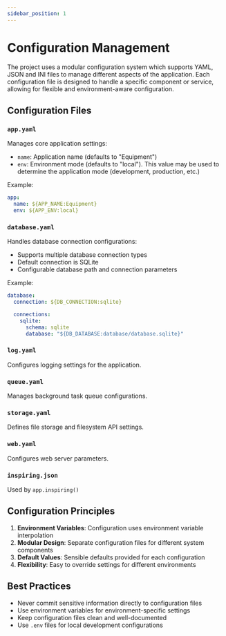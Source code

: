 ```yaml
---
sidebar_position: 1
---
```


# Configuration Management

The project uses a modular configuration system which supports YAML, JSON and INI files to manage different aspects of the application. Each configuration file is designed to handle a specific component or service, allowing for flexible and environment-aware configuration.

## Configuration Files

### `app.yaml`
Manages core application settings:
- `name`: Application name (defaults to "Equipment")
- `env`: Environment mode (defaults to "local"). This value may be used to determine the application mode (development, production, etc.)

Example:
```yaml
app:
  name: ${APP_NAME:Equipment}
  env: ${APP_ENV:local}
```

### `database.yaml`
Handles database connection configurations:
- Supports multiple database connection types
- Default connection is SQLite
- Configurable database path and connection parameters

Example:
```yaml
database:
  connection: ${DB_CONNECTION:sqlite}

  connections:
    sqlite:
      schema: sqlite
      database: "${DB_DATABASE:database/database.sqlite}"
```

### `log.yaml`
Configures logging settings for the application.

### `queue.yaml`
Manages background task queue configurations.

### `storage.yaml`
Defines file storage and filesystem API settings.

### `web.yaml`
Configures web server parameters.

### `inspiring.json`
Used by `app.inspiring()`

## Configuration Principles

1. **Environment Variables**: Configuration uses environment variable interpolation
2. **Modular Design**: Separate configuration files for different system components
3. **Default Values**: Sensible defaults provided for each configuration
4. **Flexibility**: Easy to override settings for different environments

## Best Practices

- Never commit sensitive information directly to configuration files
- Use environment variables for environment-specific settings
- Keep configuration files clean and well-documented
- Use `.env` files for local development configurations

